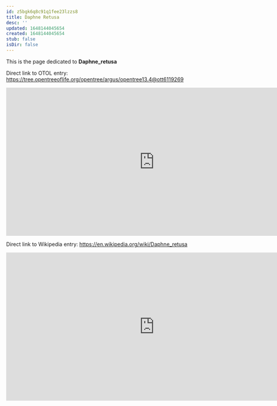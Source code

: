 ```yaml
---
id: z5bgk6q8c91q1fee23lzzs8
title: Daphne Retusa
desc: ''
updated: 1648144045654
created: 1648144045654
stub: false
isDir: false
---
```

This is the page dedicated to **Daphne_retusa**


Direct link to OTOL entry: https://tree.opentreeoflife.org/opentree/argus/opentree13.4@ott6119269



<html>
    <body>
    <iframe src="https://tree.opentreeoflife.org/opentree/argus/opentree13.4@ott6119269"
    width="800" height="400" frameborder="0" allowfullscreen> </iframe>
    </body>
</html>
    


Direct link to Wikipedia entry: https://en.wikipedia.org/wiki/Daphne_retusa



<html>
    <body>
    <iframe src="https://en.wikipedia.org/wiki/Daphne_retusa"
    width="800" height="400" frameborder="0" allowfullscreen> </iframe>
    </body>
</html>
    
